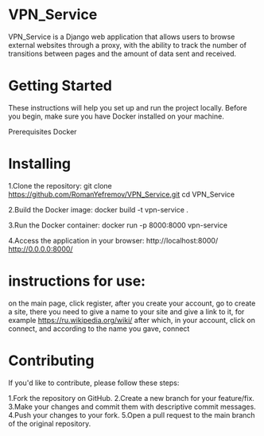 # VPN_Service

VPN_Service is a Django web application that allows users to browse external websites through a proxy, with the ability to track the number of transitions between pages and the amount of data sent and received.

# Getting Started
These instructions will help you set up and run the project locally. Before you begin, make sure you have Docker installed on your machine.

Prerequisites
Docker

# Installing
1.Clone the repository:
git clone https://github.com/RomanYefremov/VPN_Service.git
cd VPN_Service

2.Build the Docker image:
docker build -t vpn-service .

3.Run the Docker container:
docker run -p 8000:8000 vpn-service

4.Access the application in your browser:
http://localhost:8000/
http://0.0.0.0:8000/

# instructions for use: 
on the main page, click register, after you create your account, 
go to create a site, there you need to give a name to your site and give a link to it, 
for example https://ru.wikipedia.org/wiki/
after which, in your account, click on connect, and according to the name you gave, connect

# Contributing
If you'd like to contribute, please follow these steps:

1.Fork the repository on GitHub.
2.Create a new branch for your feature/fix.
3.Make your changes and commit them with descriptive commit messages.
4.Push your changes to your fork.
5.Open a pull request to the main branch of the original repository.

